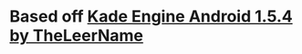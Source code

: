 # Based off [Kade Engine Android 1.5.4 by TheLeerName](https://github.com/TheLeerName/Kade-Engine-android)